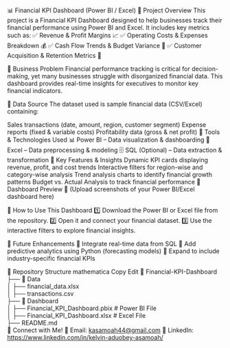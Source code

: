 📊 Financial KPI Dashboard (Power BI / Excel)
🔹 Project Overview
This project is a Financial KPI Dashboard designed to help businesses track their financial performance using Power BI and Excel. It includes key metrics such as:
✅ Revenue & Profit Margins 📈
✅ Operating Costs & Expenses Breakdown 💰
✅ Cash Flow Trends & Budget Variance 🔄
✅ Customer Acquisition & Retention Metrics 👥

🔹 Business Problem
Financial performance tracking is critical for decision-making, yet many businesses struggle with disorganized financial data. This dashboard provides real-time insights for executives to monitor key financial indicators.

🔹 Data Source
The dataset used is sample financial data (CSV/Excel) containing:

Sales transactions (date, amount, region, customer segment)
Expense reports (fixed & variable costs)
Profitability data (gross & net profit)
🔹 Tools & Technologies Used
📊 Power BI – Data visualization & dashboarding
📑 Excel – Data preprocessing & modeling
🗄 SQL (Optional) – Data extraction & transformation
🔹 Key Features & Insights
Dynamic KPI cards displaying revenue, profit, and cost trends
Interactive filters for region-wise and category-wise analysis
Trend analysis charts to identify financial growth patterns
Budget vs. Actual Analysis to track financial performance
🔹 Dashboard Preview
📌 (Upload screenshots of your Power BI/Excel dashboard here)

🔹 How to Use This Dashboard
1️⃣ Download the Power BI or Excel file from the repository.
2️⃣ Open it and connect your financial dataset.
3️⃣ Use the interactive filters to explore financial insights.

🔹 Future Enhancements
🔹 Integrate real-time data from SQL
🔹 Add predictive analytics using Python (forecasting models)
🔹 Expand to include industry-specific financial KPIs

🔹 Repository Structure
mathematica
Copy
Edit
📂 Financial-KPI-Dashboard  
 ├── 📁 Data  
 │   ├── financial_data.xlsx  
 │   ├── transactions.csv  
 ├── 📁 Dashboard  
 │   ├── Financial_KPI_Dashboard.pbix  # Power BI File  
 │   ├── Financial_KPI_Dashboard.xlsx  # Excel File  
 ├── README.md  
🔹 Connect with Me!
📩 Email: kasamoah44@gmail.com
🔗 LinkedIn: https://www.linkedin.com/in/kelvin-aduobey-asamoah/
